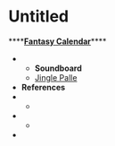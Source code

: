 # Untitled

\*\*\*\*[**Fantasy Calendar**](https://app.fantasy-calendar.com/)\*\*\*\*

* * **Soundboard**
  * [Jingle Palle](https://www.jinglepalette.com/)
* **References**
* * 
* * 
* 


